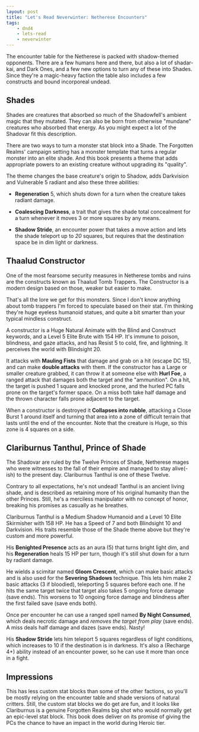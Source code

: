 ```yaml
---
layout: post
title: "Let's Read Neverwinter: Netherese Encounters"
tags:
    - dnd4
    - lets-read
    - neverwinter
---
```


The encounter table for the Netherese is packed with shadow-themed
opponents. There are a few humans here and there, but also a lot of shadar-kai,
and Dark Ones, and a few new options to turn any of these into Shades. Since
they're a magic-heavy faction the table also includes a few constructs and bound
incorporeal undead.

## Shades

Shades are creatures that absorbed so much of the Shadowfell's ambient magic
that they mutated. They can also be born from otherwise "mundane" creatures who
absorbed that energy. As you might expect a lot of the Shadovar fit this
description.

There are two ways to turn a monster stat block into a Shade. The Forgotten
Realms' campaign setting has a monster template that turns a regular monster
into an elite shade. And this book presents a theme that adds appropriate powers
to an existing creature without upgrading its "quality".

The theme changes the base creature's origin to Shadow, adds Darkvision and
Vulnerable 5 radiant and also these three abilities:

- **Regeneration** 5, which shuts down for a turn when the creature takes
  radiant damage.

- **Coalescing Darkness**, a trait that gives the shade total concealment for a
  turn whenever it moves 3 or more squares by any means.

- **Shadow Stride**, an encounter power that takes a move action and lets the
  shade teleport up to _20_ squares, but requires that the destination space be
  in dim light or darkness.

## Thaalud Constructor

One of the most fearsome security measures in Netherese tombs and ruins are the
constructs known as Thaalud Tomb Trappers. The Constructor is a modern design
based on those, weaker but easier to make.

That's all the lore we get for this monsters. Since I don't know anything about
tomb trappers I'm forced to speculate based on their stat. I'm thinking they're
huge eyeless humanoid statues, and quite a bit smarter than your typical
mindless construct.

A constructor is a Huge Natural Animate with the Blind and Construct keywords,
and a Level 5 Elite Brute with 154 HP. It's immune to poison, blindness, and
gaze attacks, and has Resist 5 to cold, fire, and lightning. It perceives the
world with Blindsight 20.

It attacks with **Mauling Fists** that damage and grab on a hit (escape DC 15),
and can make **double attacks** with them. If the constructor has a Large or
smaller creature grabbed, it can throw it at someone else with **Hurl Foe**, a
ranged attack that damages both the target and the "ammunition". On a hit, the
target is pushed 1 square and knocked prone, and the hurled PC falls prone on
the target's former space. On a miss both take half damage and the thrown
character falls prone adjacent to the target.

When a constructor is destroyed it **Collapses into rubble**, attacking a Close
Burst 1 around itself and turning that area into a zone of difficult terrain
that lasts until the end of the encounter. Note that the creature is Huge, so
this zone is 4 squares on a side.

## Clariburnus Tanthul, Prince of Shade

The Shadovar are ruled by the Twelve Princes of Shade, Netherese mages who were
witnesses to the fall of their empire and managed to stay alive(-ish) to the
present day. Clariburnus Tanthul is one of these Twelve.

Contrary to all expectations, he's not undead! Tanthul is an ancient living
shade, and is described as retaining more of his original humanity than the
other Princes. Still, he's a merciless manipulator with no concept of honor,
breaking his promises as casually as he breathes.

Clariburnus Tanthul is a Medium Shadow Humanoid and a Level 10 Elite Skirmisher
with 158 HP. He has a Speed of 7 and both Blindsight 10 and Darkvision. His
traits resemble those of the Shade theme above but they're custom and more
powerful.

His **Benighted Presence** acts as an aura (5) that turns bright light dim, and
his **Regeneration** heals 15 HP per turn, though it's still shut down for a
turn by radiant damage.

He wields a scimitar named **Gloom Crescent**, which can make basic attacks and
is also used for the **Severing Shadows** technique. This lets him make 2 basic
attacks (3 if bloodied), teleporting 5 squares before each one. If he hits the
same target twice that target also takes 5 ongoing force damage (save
ends). This worsens to 10 ongoing force damage and blindness after the first
failed save (save ends both).

Once per encounter he can use a ranged spell named **By Night Consumed**, which
deals necrotic damage and _removes the target from play_ (save ends). A miss
deals half damage and dazes (save ends). Nasty!

His **Shadow Stride** lets him teleport 5 squares regardless of light
conditions, which increases to 10 if the destination is in darkness. It's also a
(Recharge 4+) ability instead of an encounter power, so he can use it more than
once in a fight.

## Impressions

This has less custom stat blocks than some of the other factions, so you'll be
mostly relying on the encounter table and shade versions of natural
critters. Still, the custom stat blocks we do get are fun, and it looks like
Clariburnus is a genuine Forgotten Realms big shot who would normally get an
epic-level stat block. This book does deliver on its promise of giving the PCs
the chance to have an impact in the world during Heroic tier.
